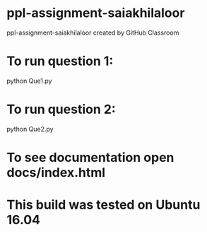 # ppl-assignment-saiakhilaloor
ppl-assignment-saiakhilaloor created by GitHub Classroom

# To run question 1:
python Que1.py

# To run question 2:
python Que2.py

# To see documentation open docs/index.html

# This build was tested on Ubuntu 16.04
